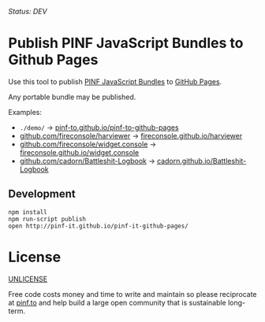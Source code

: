 *Status: DEV*

Publish PINF JavaScript Bundles to Github Pages
===============================================

Use this tool to publish [PINF JavaScript Bundles](https://github.com/pinf/pinf-loader-js) to [GitHub Pages](https://pages.github.com/).

Any portable bundle may be published.

Examples:

  * `./demo/` -> [pinf-to.github.io/pinf-to-github-pages](http://pinf-to.github.io/pinf-to-github-pages/)
  * [github.com/fireconsole/harviewer](https://github.com/fireconsole/harviewer) -> [fireconsole.github.io/harviewer](http://fireconsole.github.io/harviewer/)
  * [github.com/fireconsole/widget.console](https://github.com/fireconsole/widget.console) -> [fireconsole.github.io/widget.console](http://fireconsole.github.io/widget.console/)
  * [github.com/cadorn/Battleshit-Logbook](https://github.com/cadorn/Battleshit-Logbook) -> [cadorn.github.io/Battleshit-Logbook](https://cadorn.github.io/Battleshit-Logbook/)


Development
-----------

	npm install
	npm run-script publish
	open http://pinf-it.github.io/pinf-it-github-pages/


License
=======

[UNLICENSE](http://unlicense.org/)

Free code costs money and time to write and maintain so please reciprocate at [pinf.to](http://pinf.to/) and help build a large open community that is sustainable long-term.
